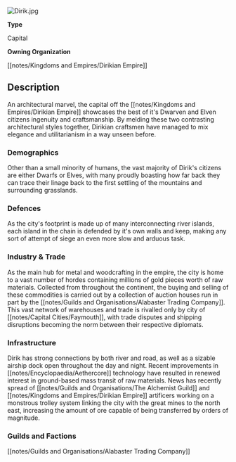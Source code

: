 ![](assets/dirik.jpg "Dirik.jpg")


**Type**

Capital

**Owning Organization**

[[notes/Kingdoms and Empires/Dirikian Empire]]


## Description
An architectural marvel, the capital off the [[notes/Kingdoms and Empires/Dirikian Empire]] showcases the best of it's Dwarven and Elven citizens ingenuity and craftsmanship. By melding these two contrasting architectural styles together, Dirikian craftsmen have managed to mix elegance and utilitarianism in a way unseen before.

### Demographics
Other than a small minority of humans, the vast majority of Dirik's citizens are either Dwarfs or Elves, with many proudly boasting how far back they can trace their linage back to the first settling of the mountains and surrounding grasslands.


### Defences
As the city's footprint is made up of many interconnecting river islands, each island in the chain is defended by it's own walls and keep, making any sort of attempt of siege an even more slow and arduous task. 


### Industry & Trade
As the main hub for metal and woodcrafting in the empire, the city is home to a vast number of hordes containing millions of gold pieces worth of raw materials.  Collected from throughout the continent, the buying and selling of these commodities is carried out by a collection of auction houses run in part by the [[notes/Guilds and Organisations/Alabaster Trading Company]]. This vast network of warehouses and trade is rivalled only by city of [[notes/Capital Cities/Faymouth]], with trade disputes and shipping disruptions becoming the norm between their respective diplomats. 

### Infrastructure
Dirik has strong connections by both river and road, as well as a sizable airship dock open throughout the day and night. Recent improvements in [[notes/Encyclopaedia/Aethercore]] technology have resulted in renewed interest in ground-based mass transit of raw materials. News has recently spread of [[notes/Guilds and Organisations/The Alchemist Guild]] and [[notes/Kingdoms and Empires/Dirikian Empire]] artificers working on a monstrous trolley system linking the city with the great mines to the north east, increasing the amount of ore capable of being transferred by orders of magnitude.  


### Guilds and Factions

[[notes/Guilds and Organisations/Alabaster Trading Company]]
